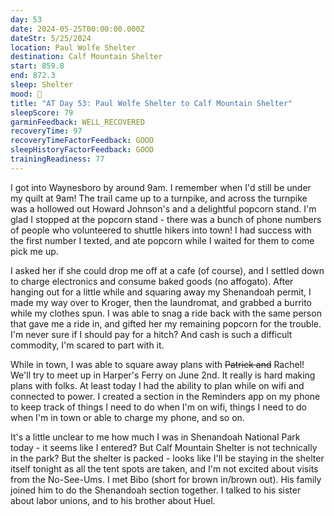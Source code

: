 ```yaml
---
day: 53
date: 2024-05-25T00:00:00.000Z
dateStr: 5/25/2024
location: Paul Wolfe Shelter
destination: Calf Mountain Shelter
start: 859.8
end: 872.3
sleep: Shelter
mood: 🙂
title: "AT Day 53: Paul Wolfe Shelter to Calf Mountain Shelter"
sleepScore: 79
garminFeedback: WELL_RECOVERED
recoveryTime: 97
recoveryTimeFactorFeedback: GOOD
sleepHistoryFactorFeedback: GOOD
trainingReadiness: 77
---
```

I got into Waynesboro by around 9am. I remember when I'd still be under my quilt at 9am! The trail came up to a turnpike, and across the turnpike was a hollowed out Howard Johnson's and a delightful popcorn stand. I'm glad I stopped at the popcorn stand - there was a bunch of phone numbers of people who volunteered to shuttle hikers into town! I had success with the first number I texted, and ate popcorn while I waited for them to come pick me up.

I asked her if she could drop me off at a cafe (of course), and I settled down to charge electronics and consume baked goods (no affogato). After hanging out for a little while and squaring away my Shenandoah permit, I made my way over to Kroger, then the laundromat, and grabbed a burrito while my clothes spun. I was able to snag a ride back with the same person that gave me a ride in, and gifted her my remaining popcorn for the trouble. I'm never sure if I should pay for a hitch? And cash is such a difficult commodity, I'm scared to part with it.

While in town, I was able to square away plans with ~~Patrick and~~ Rachel! We'll try to meet up in Harper's Ferry on June 2nd. It really is hard making plans with folks. At least today I had the ability to plan while on wifi and connected to power. I created a section in the Reminders app on my phone to keep track of things I need to do when I'm on wifi, things I need to do when I'm in town or able to charge my phone, and so on.

It's a little unclear to me how much I was in Shenandoah National Park today - it seems like I entered? But Calf Mountain Shelter is not technically in the park? But the shelter is packed - looks like I'll be staying in the shelter itself tonight as all the tent spots are taken, and I'm not excited about visits from the No-See-Ums. I met Bibo (short for brown in/brown out). His family joined him to do the Shenandoah section together. I talked to his sister about labor unions, and to his brother about Huel.
